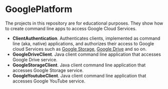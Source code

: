 # GooglePlatform
The projects in this repository are for educational purposes. They show how to create command line apps to access Google Cloud Services.
<ul>
  <li><b>ClientAuthentication</b>. Authenticates clients, implemented as command line (aka, native) applications, and authorizes their access to Google cloud Services such as <a href="https://cloud.google.com/storage/docs/overview" target="_blank">Google Storage</a>, <a href="https://developers.google.com/drive/" target="_blank">Google Drive</a> and so on.
  <li><b>GoogleDriveClient</b>. Java client command line application that accesses Google Drive service.</li>
  <li><b>GoogleStorageClient</b>. Java client command line application that accesses Google Storage service.</li>
  <li><b>GoogleYoutubeClient</b>. Java client command line application that accesses Google YouTube service.</li>
</ul>

